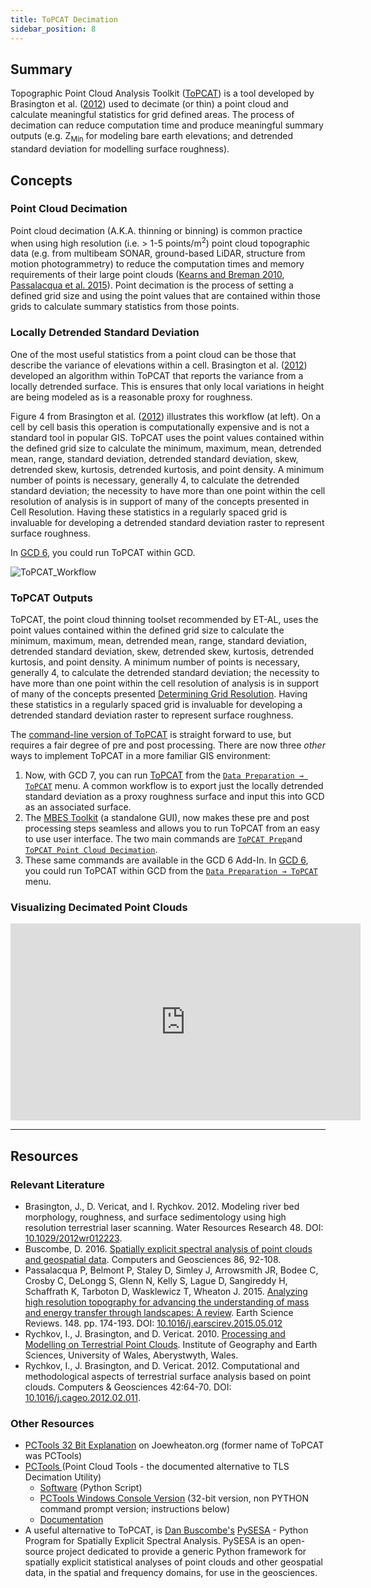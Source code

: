 ```yaml
---
title: ToPCAT Decimation
sidebar_position: 8
---
```


## Summary

Topographic Point Cloud Analysis Toolkit ([ToPCAT](http://tat.riverscapes.net/Help/Data_Preparation/topcat-menu/)) is a tool developed by Brasington et al. ([2012](#Relevant_Literature)) used to decimate (or thin) a point cloud and calculate meaningful statistics for grid defined areas. The process of decimation can reduce computation time and produce meaningful summary outputs (e.g. Z<sub>Min</sub> for modeling bare earth elevations; and detrended standard deviation for modelling surface roughness). 

## Concepts

### Point Cloud Decimation 

Point cloud decimation (A.K.A. thinning or binning) is common practice when using high resolution (i.e. > 1-5 points/m<sup>2</sup>) point cloud topographic data (e.g. from multibeam SONAR, ground-based LiDAR, structure from motion photogrammetry) to reduce the computation times and memory requirements of their large point clouds ([Kearns and Breman 2010](http://sites.google.com/a/joewheaton.org/mbs-gcd/z--old-crap/data-processing/quantifying-uncertainty/using-topcat-topcat-based-utilities#_ENREF_10), [Passalacqua et al. 2015](http://dx.doi.org/10.1016/j.earscirev.2015.05.012)). Point decimation is the process of setting a defined grid size and using the point values that are contained within those grids to calculate summary statistics from those points. 

### Locally Detrended Standard Deviation

One of the most useful statistics from a point cloud can be those that describe the variance of elevations within a cell. Brasington et al. ([2012](#Relevant_Literature)) developed an algorithm within ToPCAT that reports the variance from a locally detrended surface. This is ensures that only local variations in height are being modeled as is a reasonable proxy for roughness. 

Figure 4 from Brasington et al. ([2012](#Relevant_Literature)) illustrates this workflow (at left). On a cell by cell basis this operation is computationally expensive and is not a standard tool in popular GIS. ToPCAT uses the point values contained within the defined grid size to calculate the minimum, maximum, mean, detrended mean, range, standard deviation, detrended standard deviation, skew, detrended skew, kurtosis, detrended kurtosis, and point density. A minimum number of points is necessary, generally 4, to calculate the detrended standard deviation; the necessity to have more than one point within the cell resolution of analysis is in support of many of the concepts presented in Cell Resolution. Having these statistics in a regularly spaced grid is invaluable for developing a detrended standard deviation raster to represent surface roughness.


In [GCD 6](/Download/old_versions.html), you could run ToPCAT within GCD.

![ToPCAT_Workflow](/img/ToPCAT_Workflow.png)

### ToPCAT Outputs

 ToPCAT, the point cloud thinning toolset recommended by ET-AL, uses the point values contained within the defined grid size to calculate the minimum, maximum, mean, detrended mean, range, standard deviation, detrended standard deviation, skew, detrended skew, kurtosis, detrended kurtosis, and point density. A minimum number of points is necessary, generally 4, to calculate the detrended standard deviation; the necessity to have more than one point within the cell resolution of analysis is in support of many of the concepts presented [Determining Grid Resolution](http://sites.google.com/a/joewheaton.org/mbs-gcd/z--old-crap/data-processing/determining-grid-resolution). Having these statistics in a regularly spaced grid is invaluable for developing a detrended standard deviation raster to represent surface roughness.

The [command-line version of ToPCAT](https://code.google.com/archive/p/point-cloud-tools/) is straight forward to use, but requires a fair degree of pre and post processing. There are now three *other* ways to implement ToPCAT in a more familiar GIS environment:
1. Now, with GCD 7, you can run [ToPCAT](http://tat.riverscapes.net/Help/Data_Preparation/topcat-menu/topcat-point-cloud-decimation-tool.html) from the [`Data Preparation → ToPCAT`](http://tat.riverscapes.net/Help/Data_Preparation/topcat-menu/) menu.  A common workflow is to export just the locally detrended standard deviation as a proxy roughness surface and input this into GCD as an associated surface.
2. The [MBES Toolkit](http://sites.google.com/a/joewheaton.org/mbs-gcd/mbes-toolkit-download) (a standalone GUI), now makes these pre and post processing steps seamless and allows you to run ToPCAT from an easy to use user interface. The two main commands are [`ToPCAT Prep`](http://tat.riverscapes.net/Help/Data_Preparation/topcat-menu/topcat-preparation-tool.html)and [`ToPCAT Point Cloud Decimation`](http://tat.riverscapes.net/Help/Data_Preparation/topcat-menu/topcat-point-cloud-decimation-tool.html). 
3. These same commands are available in the GCD 6 Add-In. In [GCD 6](/Download/old_versions.html), you could run ToPCAT within GCD from the [`Data Preparation → ToPCAT`](http://gcd6help.joewheaton.org/gcd-command-reference/data-prep-menu/e-topcat-menu) menu. 

### Visualizing Decimated Point Clouds


<div align="center">
  <iframe width="560" height="315" src="https://www.youtube.com/embed/yxz3NzRwDpA" frameborder="0" allow="encrypted-media" allowfullscreen></iframe>
</div>

-------

## Resources

### Relevant Literature

- Brasington, J., D. Vericat, and I. Rychkov. 2012. Modeling river bed morphology, roughness, and surface sedimentology using high resolution terrestrial laser scanning. Water Resources Research 48. DOI: [10.1029/2012wr012223](http://dx.doi.org/10.0.4.5/2012wr012223).
- Buscombe, D. 2016. [Spatially explicit spectral analysis of point clouds and geospatial data](https://static1.squarespace.com/static/582b5e07197aeac54fcdd6a8/t/59d92020e45a7c0ce23fb1c9/1507401777289/Buscombe2016_CompGeosciences.pdf). Computers and Geosciences 86, 92-108. 
- Passalacqua P, Belmont P, Staley D, Simley J, Arrowsmith JR, Bodee C, Crosby C, DeLongg S, Glenn N, Kelly S, Lague D, Sangireddy H, Schaffrath K, Tarboton D, Wasklewicz T, Wheaton J. 2015. [Analyzing high resolution topography for advancing the understanding of mass and energy transfer through ](http://www.joewheaton.org/Home/research/goog_1167543503)[landscapes: A review](https://www.researchgate.net/publication/277477904_Analyzing_high_resolution_topography_for_advancing_the_understanding_of_mass_and_energy_transfer_through_landscapes_A_review). Earth Science Reviews. 148. pp. 174-193. DOI: [10.1016/j.earscirev.2015.05.012](http://dx.doi.org/10.1016/j.earscirev.2015.05.012)
- Rychkov, I., J. Brasington, and D. Vericat. 2010. [Processing and Modelling on Terrestrial Point Clouds](http://code.google.com/p/point-cloud-tools/downloads/detail?name=1.5.pdf&can=2&q=). Institute of Geography and Earth Sciences, University of Wales, Aberystwyth, Wales.
- Rychkov, I., J. Brasington, and D. Vericat. 2012. Computational and methodological aspects of terrestrial surface analysis based on point clouds. Computers & Geosciences 42:64-70. DOI: [10.1016/j.cageo.2012.02.011](http://dx.doi.org/10.0.3.248/j.cageo.2012.02.011).

### Other Resources

- [PCTools 32 Bit Explanation](http://www.joewheaton.org/Home/research/unlisted-software/point-cloud-tools) on Joewheaton.org (former name of ToPCAT was PCTools)
- [PCTools ](http://code.google.com/p/point-cloud-tools/)(Point Cloud Tools - the documented alternative to TLS Decimation Utility)
  - [Software](http://code.google.com/p/point-cloud-tools/) (Python Script)
  - [PCTools Windows Console Version](http://www.google.com/url?q=http%3A%2F%2Fwww.gis.usu.edu%2F%257Ejwheaton%2Fet_al%2FWorkshops%2FGCD_IdahoPower%2FPcTools_0.1.2_x32.zip&sa=D&sntz=1&usg=AFrqEzdcM8EKFRdmahx17uA-1Au2wIu40g) (32-bit version, non PYTHON command prompt version; instructions below)
  - [Documentation](http://code.google.com/p/point-cloud-tools/downloads/detail?name=1.5.pdf&can=2&q=)
- A useful alternative to ToPCAT, is [Dan Buscombe's](https://www.danielbuscombe.com/) [PySESA](https://dbuscombe-usgs.github.io/pysesa/) - Python Program for Spatially Explicit Spectral Analysis. PySESA is an open-source project dedicated to provide a generic Python framework for spatially explicit statistical analyses of point clouds and other geospatial data, in the spatial and frequency domains, for use in the geosciences.
